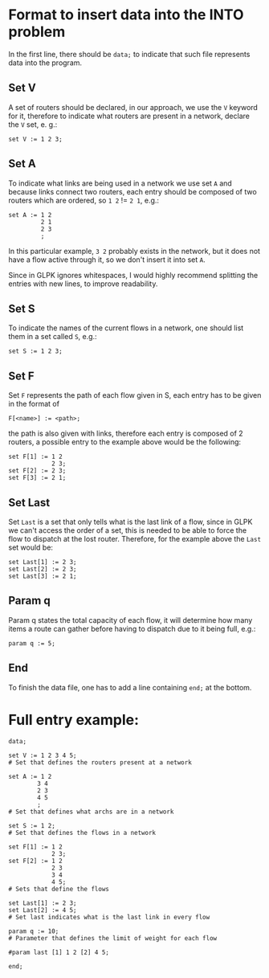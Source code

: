 # Format to insert data into the INTO problem

In the first line, there should be `data;` to indicate that such file represents data into the program.

## Set V

A set of routers should be declared, in our approach, we use the `V` keyword for it, therefore to indicate what routers are present in a network, declare the `V` set, e. g.:

```
set V := 1 2 3;
```

## Set A

To indicate what links are being used in a network we use set `A` and because links connect two routers, each entry should be composed of two routers which are ordered, so `1 2` != `2 1`, e.g.:

```
set A := 1 2
         2 1
         2 3
         ;
```

In this particular example, `3 2` probably exists in the network, but it does not have a flow active through it, so we don't insert it into set `A`.

Since in GLPK ignores whitespaces, I would highly recommend splitting the entries with new lines, to improve readability.

## Set S

To indicate the names of the current flows in a network, one should list them in a set called `S`, e.g.:

```
set S := 1 2 3;
```

## Set F

Set `F` represents the path of each flow given in S, each entry has to be given in the format of 
```
F[<name>] := <path>;
```
 the path is also given with links, therefore each entry is composed of 2 routers, a possible entry to the example above would be the following:

```
set F[1] := 1 2
            2 3;
set F[2] := 2 3;
set F[3] := 2 1;
```

## Set Last

Set `Last` is a set that only tells what is the last link of a flow, since in GLPK we can't access the order of a set, this is needed to be able to force the flow to dispatch at the lost router. Therefore, for the example above the `Last` set would be:

```
set Last[1] := 2 3;
set Last[2] := 2 3;
set Last[3] := 2 1;
```

## Param q

Param q states the total capacity of each flow, it will determine how many items a route can gather before having to dispatch due to it being full, e.g.:

```
param q := 5;
```

## End

To finish the data file, one has to add a line containing `end;` at the bottom.


# Full entry example:

```
data;

set V := 1 2 3 4 5;
# Set that defines the routers present at a network

set A := 1 2
		3 4
		2 3
		4 5
		;
# Set that defines what archs are in a network

set S := 1 2;
# Set that defines the flows in a network

set F[1] := 1 2 
			2 3;
set F[2] := 1 2
			2 3
			3 4
			4 5;
# Sets that define the flows

set Last[1] := 2 3;
set Last[2] := 4 5;
# Set last indicates what is the last link in every flow

param q := 10;
# Parameter that defines the limit of weight for each flow

#param last [1] 1 2 [2] 4 5;

end;

```